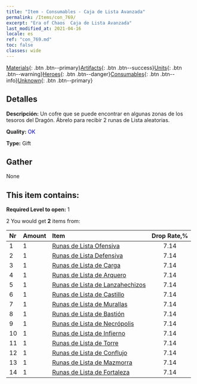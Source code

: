 ```yaml
---
title: "Item - Consumables - Caja de Lista Avanzada"
permalink: /Items/con_769/
excerpt: "Era of Chaos  Caja de Lista Avanzada"
last_modified_at: 2021-04-16
locale: es
ref: "con_769.md"
toc: false
classes: wide
---
```

 [Materials](/es/Items/){: .btn .btn--primary}[Artifacts](/es/Items/Artifacts/){: .btn .btn--success}[Units](/es/Items/Units/){: .btn .btn--warning}[Heroes](/es/Items/Heroes/){: .btn .btn--danger}[Consumables](/es/Items/Consumables/){: .btn .btn--info}[Unknown](/es/Items/Unknown/){: .btn .btn--primary}

## Detalles
 **Descripción:** Un cofre que se puede encontrar en algunas zonas de los tesoros del Dragón. Ábrelo para recibir 2 runas de Lista aleatorias.

 **Quality:** <span style="color: #0000CD">OK</span>

 **Type:** Gift

## Gather

  None

## This item contains:

 **Required Level to open:** 1

 2 You would get **2** items  from:

  | Nr | Amount |     Item    | Drop Rate,% |
  |:---|:-------|:------------|:---------:|
  | 1 | 1 | [Runas de Lista Ofensiva](/es/Items/con_734/) | 7.14 | 
  | 2 | 1 | [Runas de Lista Defensiva](/es/Items/con_739/) | 7.14 | 
  | 3 | 1 | [Runas de Lista de Carga](/es/Items/con_741/) | 7.14 | 
  | 4 | 1 | [Runas de Lista de Arquero](/es/Items/con_742/) | 7.14 | 
  | 5 | 1 | [Runas de Lista de Lanzahechizos](/es/Items/con_746/) | 7.14 | 
  | 6 | 1 | [Runas de Lista de Castillo](/es/Items/con_752/) | 7.14 | 
  | 7 | 1 | [Runas de Lista de Murallas](/es/Items/con_753/) | 7.14 | 
  | 8 | 1 | [Runas de Lista de Bastión](/es/Items/con_754/) | 7.14 | 
  | 9 | 1 | [Runas de Lista de Necrópolis](/es/Items/con_755/) | 7.14 | 
  | 10 | 1 | [Runas de Lista de Infierno](/es/Items/con_777/) | 7.14 | 
  | 11 | 1 | [Runas de Lista de Torre](/es/Items/con_785/) | 7.14 | 
  | 12 | 1 | [Runas de Lista de Conflujo](/es/Items/con_791/) | 7.14 | 
  | 13 | 1 | [Runas de Lista de Mazmorra](/es/Items/con_792/) | 7.14 | 
  | 14 | 1 | [Runas de Lista de Fortaleza](/es/Items/con_818/) | 7.14 | 
